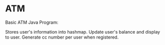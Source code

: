 # ATM

Basic ATM Java Program:

Stores user's information into hashmap. Update user's balance and display to user. Generate cc number per user when registered. 
